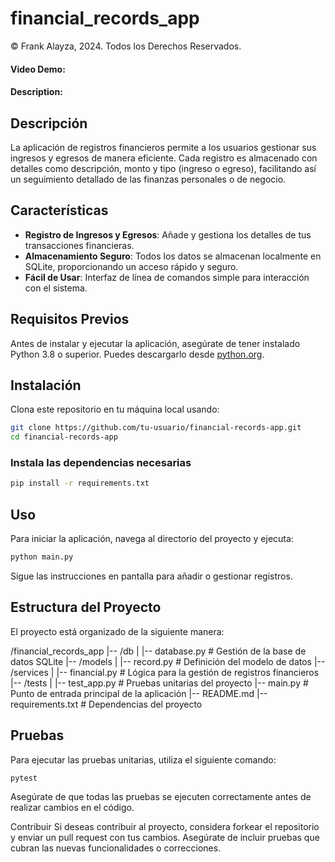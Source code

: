 # financial_records_app

© Frank Alayza, 2024. Todos los Derechos Reservados.

#### Video Demo:  <URL HERE>
#### Description:

## Descripción

La aplicación de registros financieros permite a los usuarios gestionar sus ingresos y egresos de manera eficiente. Cada registro es almacenado con detalles como descripción, monto y tipo (ingreso o egreso), facilitando así un seguimiento detallado de las finanzas personales o de negocio.

## Características

- **Registro de Ingresos y Egresos**: Añade y gestiona los detalles de tus transacciones financieras.
- **Almacenamiento Seguro**: Todos los datos se almacenan localmente en SQLite, proporcionando un acceso rápido y seguro.
- **Fácil de Usar**: Interfaz de línea de comandos simple para interacción con el sistema.

## Requisitos Previos

Antes de instalar y ejecutar la aplicación, asegúrate de tener instalado Python 3.8 o superior. Puedes descargarlo desde [python.org](https://www.python.org/downloads/).

## Instalación

Clona este repositorio en tu máquina local usando:

```bash
git clone https://github.com/tu-usuario/financial-records-app.git
cd financial-records-app
```

### Instala las dependencias necesarias

```bash
pip install -r requirements.txt
```

## Uso

Para iniciar la aplicación, navega al directorio del proyecto y ejecuta:

```bash
python main.py
```

Sigue las instrucciones en pantalla para añadir o gestionar registros.

## Estructura del Proyecto

El proyecto está organizado de la siguiente manera:

/financial_records_app
|-- /db
|   |-- database.py        # Gestión de la base de datos SQLite
|-- /models
|   |-- record.py          # Definición del modelo de datos
|-- /services
|   |-- financial.py       # Lógica para la gestión de registros financieros
|-- /tests
|   |-- test_app.py        # Pruebas unitarias del proyecto
|-- main.py                # Punto de entrada principal de la aplicación
|-- README.md
|-- requirements.txt       # Dependencias del proyecto

## Pruebas
Para ejecutar las pruebas unitarias, utiliza el siguiente comando:

```bash
pytest
```

Asegúrate de que todas las pruebas se ejecuten correctamente antes de realizar cambios en el código.

Contribuir
Si deseas contribuir al proyecto, considera forkear el repositorio y enviar un pull request con tus cambios. Asegúrate de incluir pruebas que cubran las nuevas funcionalidades o correcciones.
